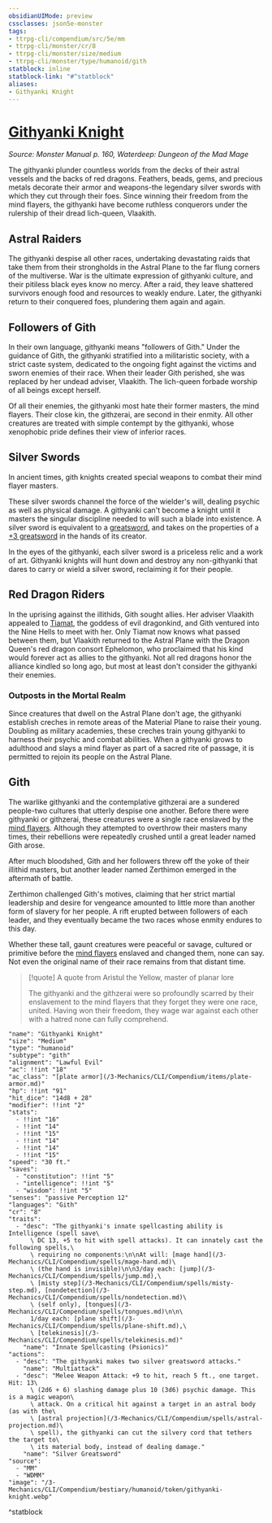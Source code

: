 ```yaml
---
obsidianUIMode: preview
cssclasses: json5e-monster
tags:
- ttrpg-cli/compendium/src/5e/mm
- ttrpg-cli/monster/cr/8
- ttrpg-cli/monster/size/medium
- ttrpg-cli/monster/type/humanoid/gith
statblock: inline
statblock-link: "#^statblock"
aliases:
- Githyanki Knight
---
```

# [Githyanki Knight](3-Mechanics\CLI\Compendium\bestiary\humanoid/githyanki-knight.md)
*Source: Monster Manual p. 160, Waterdeep: Dungeon of the Mad Mage*  

The githyanki plunder countless worlds from the decks of their astral vessels and the backs of red dragons. Feathers, beads, gems, and precious metals decorate their armor and weapons-the legendary silver swords with which they cut through their foes. Since winning their freedom from the mind flayers, the githyanki have become ruthless conquerors under the rulership of their dread lich-queen, Vlaakith.

## Astral Raiders

The githyanki despise all other races, undertaking devastating raids that take them from their strongholds in the Astral Plane to the far flung corners of the multiverse. War is the ultimate expression of githyanki culture, and their pitiless black eyes know no mercy. After a raid, they leave shattered survivors enough food and resources to weakly endure. Later, the githyanki return to their conquered foes, plundering them again and again.

## Followers of Gith

In their own language, githyanki means "followers of Gith." Under the guidance of Gith, the githyanki stratified into a militaristic society, with a strict caste system, dedicated to the ongoing fight against the victims and sworn enemies of their race. When their leader Gith perished, she was replaced by her undead adviser, Vlaakith. The lich-queen forbade worship of all beings except herself.

Of all their enemies, the githyanki most hate their former masters, the mind flayers. Their close kin, the githzerai, are second in their enmity. All other creatures are treated with simple contempt by the githyanki, whose xenophobic pride defines their view of inferior races.

## Silver Swords

In ancient times, gith knights created special weapons to combat their mind flayer masters.

These silver swords channel the force of the wielder's will, dealing psychic as well as physical damage. A githyanki can't become a knight until it masters the singular discipline needed to will such a blade into existence. A silver sword is equivalent to a [greatsword](/3-Mechanics/CLI/Compendium/items/greatsword.md), and takes on the properties of a [+3 greatsword](/3-Mechanics/CLI/Compendium/items/3-weapon.md) in the hands of its creator.

In the eyes of the githyanki, each silver sword is a priceless relic and a work of art. Githyanki knights will hunt down and destroy any non-githyanki that dares to carry or wield a silver sword, reclaiming it for their people.

## Red Dragon Riders

In the uprising against the illithids, Gith sought allies. Her adviser Vlaakith appealed to [Tiamat](/3-Mechanics/CLI/Compendium/deities/dawn-war-tiamat-dmg.md), the goddess of evil dragonkind, and Gith ventured into the Nine Hells to meet with her. Only Tiamat now knows what passed between them, but Vlaakith returned to the Astral Plane with the Dragon Queen's red dragon consort Ephelomon, who proclaimed that his kind would forever act as allies to the githyanki. Not all red dragons honor the alliance kindled so long ago, but most at least don't consider the githyanki their enemies.

### Outposts in the Mortal Realm

Since creatures that dwell on the Astral Plane don't age, the githyanki establish creches in remote areas of the Material Plane to raise their young. Doubling as military academies, these creches train young githyanki to harness their psychic and combat abilities. When a githyanki grows to adulthood and slays a mind flayer as part of a sacred rite of passage, it is permitted to rejoin its people on the Astral Plane.

## Gith

The warlike githyanki and the contemplative githzerai are a sundered people-two cultures that utterly despise one another. Before there were githyanki or githzerai, these creatures were a single race enslaved by the [mind flayers](/3-Mechanics/CLI/Compendium/bestiary/aberration/mind-flayer.md). Although they attempted to overthrow their masters many times, their rebellions were repeatedly crushed until a great leader named Gith arose.

After much bloodshed, Gith and her followers threw off the yoke of their illithid masters, but another leader named Zerthimon emerged in the aftermath of battle.

Zerthimon challenged Gith's motives, claiming that her strict martial leadership and desire for vengeance amounted to little more than another form of slavery for her people. A rift erupted between followers of each leader, and they eventually became the two races whose enmity endures to this day.

Whether these tall, gaunt creatures were peaceful or savage, cultured or primitive before the [mind flayers](/3-Mechanics/CLI/Compendium/bestiary/aberration/mind-flayer.md) enslaved and changed them, none can say. Not even the original name of their race remains from that distant time.

> [!quote] A quote from Aristul the Yellow, master of planar lore  
> 
> The githyanki and the githzerai were so profoundly scarred by their enslavement to the mind flayers that they forget they were one race, united. Having won their freedom, they wage war against each other with a hatred none can fully comprehend.


```statblock
"name": "Githyanki Knight"
"size": "Medium"
"type": "humanoid"
"subtype": "gith"
"alignment": "Lawful Evil"
"ac": !!int "18"
"ac_class": "[plate armor](/3-Mechanics/CLI/Compendium/items/plate-armor.md)"
"hp": !!int "91"
"hit_dice": "14d8 + 28"
"modifier": !!int "2"
"stats":
  - !!int "16"
  - !!int "14"
  - !!int "15"
  - !!int "14"
  - !!int "14"
  - !!int "15"
"speed": "30 ft."
"saves":
  - "constitution": !!int "5"
  - "intelligence": !!int "5"
  - "wisdom": !!int "5"
"senses": "passive Perception 12"
"languages": "Gith"
"cr": "8"
"traits":
  - "desc": "The githyanki's innate spellcasting ability is Intelligence (spell save\
      \ DC 13, +5 to hit with spell attacks). It can innately cast the following spells,\
      \ requiring no components:\n\nAt will: [mage hand](/3-Mechanics/CLI/Compendium/spells/mage-hand.md)\
      \ (the hand is invisible)\n\n3/day each: [jump](/3-Mechanics/CLI/Compendium/spells/jump.md),\
      \ [misty step](/3-Mechanics/CLI/Compendium/spells/misty-step.md), [nondetection](/3-Mechanics/CLI/Compendium/spells/nondetection.md)\
      \ (self only), [tongues](/3-Mechanics/CLI/Compendium/spells/tongues.md)\n\n\
      1/day each: [plane shift](/3-Mechanics/CLI/Compendium/spells/plane-shift.md),\
      \ [telekinesis](/3-Mechanics/CLI/Compendium/spells/telekinesis.md)"
    "name": "Innate Spellcasting (Psionics)"
"actions":
  - "desc": "The githyanki makes two silver greatsword attacks."
    "name": "Multiattack"
  - "desc": "Melee Weapon Attack: +9 to hit, reach 5 ft., one target. Hit: 13\
      \ (2d6 + 6) slashing damage plus 10 (3d6) psychic damage. This is a magic weapon\
      \ attack. On a critical hit against a target in an astral body (as with the\
      \ [astral projection](/3-Mechanics/CLI/Compendium/spells/astral-projection.md)\
      \ spell), the githyanki can cut the silvery cord that tethers the target to\
      \ its material body, instead of dealing damage."
    "name": "Silver Greatsword"
"source":
  - "MM"
  - "WDMM"
"image": "/3-Mechanics/CLI/Compendium/bestiary/humanoid/token/githyanki-knight.webp"
```
^statblock